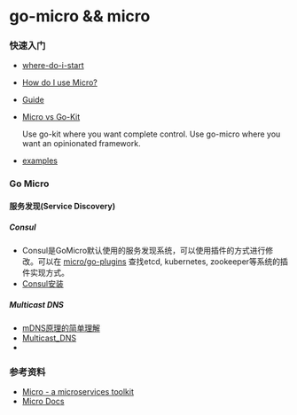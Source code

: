 # **go-micro** && micro 

### 快速入门

+ [where-do-i-start](https://micro.mu/docs/faq.html#where-do-i-start)

+ [How do I use Micro?](https://micro.mu/docs/faq.html#how-do-i-use-micro)

+ [Guide](https://micro.mu/docs/install-guide.html)

+ [Micro vs Go-Kit](https://micro.mu/docs/faq.html#micro-vs-go-kit)

  Use go-kit where you want complete control. Use go-micro where you want an opinionated framework.

+ [examples](https://github.com/feixiao/examples)

### Go Micro 

#### 服务发现(Service Discovery)

##### Consul

+ Consul是GoMicro默认使用的服务发现系统，可以使用插件的方式进行修改。可以在  [micro/go-plugins](https://github.com/micro/go-plugins) 查找etcd, kubernetes, zookeeper等系统的插件实现方式。
+ [Consul安装](https://www.consul.io/intro/getting-started/install.html)

##### Multicast DNS

+ [mDNS原理的简单理解](http://www.binkery.com/archives/318.html)
+ [Multicast_DNS](https://en.wikipedia.org/wiki/Multicast_DNS)
+ ​



### 参考资料

+ [Micro - a microservices toolkit](https://micro.mu/blog/2016/03/20/micro.html)
+ [Micro Docs](https://micro.mu/docs/index.html)


